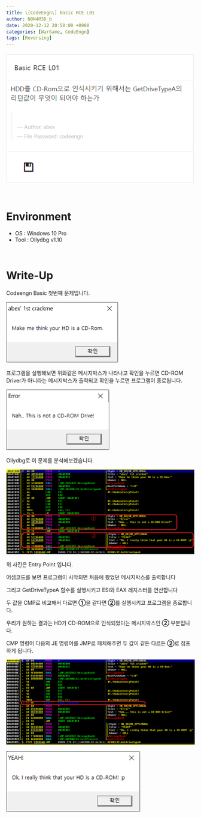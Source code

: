 ```yaml
---
title: \[CodeEngn\] Basic RCE L01
author: N0N4M3D_b
date: 2020-12-12 20:50:00 +0900
categories: [WarGame, CodeEngn]
tags: [Reversing]
---
```


![intro Image](/assets/img/postimg/2020-12-15-CodeEngn-Basic-1/prob_intro.PNG "Intro Image")

<br>

# Environment
- OS : Windows 10 Pro
- Tool : Ollydbg v1.10

<br>

# Write-Up
Codeengn Basic 첫번째 문제입니다.
<br>

![intro Image](/assets/img/postimg/2020-12-15-CodeEngn-Basic-1/exec.PNG "Intro Image")

프로그램을 실행해보면 위와같은 메시지박스가 나타나고 확인을 누르면 CD-ROM Driver가 아니라는 메시지박스가 출력되고 확인을 누르면 프로그램이 종료됩니다.

![fail](/assets/img/postimg/2020-12-15-CodeEngn-Basic-1/fail.PNG "Fail Image")

Ollydbg로 이 문제를 분석해보겠습니다.

![EP Image](/assets/img/postimg/2020-12-15-CodeEngn-Basic-1/entry.PNG "EP Image")

위 사진은 Entry Point 입니다.

어셈코드를 보면 프로그램이 시작되면
처음에 봤었던 메시지박스를 출력합니다

그리고 GetDriveTypeA 함수를 실행시키고
ESI와 EAX 레지스터를 연산합니다

두 값을 CMP로 비교해서 다르면 **①**을 
같다면 **②**를 실행시키고 프로그램을 종료합니다.

우리가 원하는 결과는 HD가 CD-ROM으로 인식되었다는 메시지박스인
**②** 부분입니다.

CMP 명령어 다음의 JE 명령어를 JMP로 패치해주면 두 값이 같든 다르든 **②**로 점프하게 됩니다.

![patch Image](/assets/img/postimg/2020-12-15-CodeEngn-Basic-1/patch.PNG "patch Image")

![success Image](/assets/img/postimg/2020-12-15-CodeEngn-Basic-1/success.PNG "success Image")